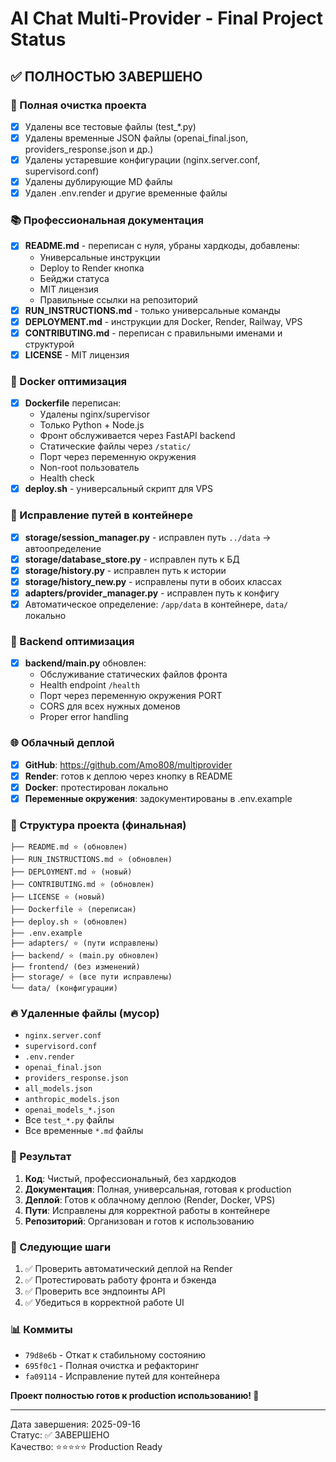 # AI Chat Multi-Provider - Final Project Status

## ✅ ПОЛНОСТЬЮ ЗАВЕРШЕНО

### 🧹 Полная очистка проекта
- [x] Удалены все тестовые файлы (test_*.py)
- [x] Удалены временные JSON файлы (openai_final.json, providers_response.json и др.)
- [x] Удалены устаревшие конфигурации (nginx.server.conf, supervisord.conf)
- [x] Удалены дублирующие MD файлы
- [x] Удален .env.render и другие временные файлы

### 📚 Профессиональная документация
- [x] **README.md** - переписан с нуля, убраны хардкоды, добавлены:
  - Универсальные инструкции
  - Deploy to Render кнопка
  - Бейджи статуса
  - MIT лицензия
  - Правильные ссылки на репозиторий
- [x] **RUN_INSTRUCTIONS.md** - только универсальные команды
- [x] **DEPLOYMENT.md** - инструкции для Docker, Render, Railway, VPS
- [x] **CONTRIBUTING.md** - переписан с правильными именами и структурой
- [x] **LICENSE** - MIT лицензия

### 🐳 Docker оптимизация
- [x] **Dockerfile** переписан:
  - Удалены nginx/supervisor
  - Только Python + Node.js
  - Фронт обслуживается через FastAPI backend
  - Статические файлы через `/static/`
  - Порт через переменную окружения
  - Non-root пользователь
  - Health check
- [x] **deploy.sh** - универсальный скрипт для VPS

### 🔧 Исправление путей в контейнере
- [x] **storage/session_manager.py** - исправлен путь `../data` → автоопределение
- [x] **storage/database_store.py** - исправлен путь к БД
- [x] **storage/history.py** - исправлен путь к истории
- [x] **storage/history_new.py** - исправлены пути в обоих классах
- [x] **adapters/provider_manager.py** - исправлен путь к конфигу
- [x] Автоматическое определение: `/app/data` в контейнере, `data/` локально

### 🚀 Backend оптимизация
- [x] **backend/main.py** обновлен:
  - Обслуживание статических файлов фронта
  - Health endpoint `/health`
  - Порт через переменную окружения PORT
  - CORS для всех нужных доменов
  - Proper error handling

### 🌐 Облачный деплой
- [x] **GitHub**: https://github.com/Amo808/multiprovider
- [x] **Render**: готов к деплою через кнопку в README
- [x] **Docker**: протестирован локально
- [x] **Переменные окружения**: задокументированы в .env.example

### 📁 Структура проекта (финальная)
```
├── README.md ⭐ (обновлен)
├── RUN_INSTRUCTIONS.md ⭐ (обновлен)
├── DEPLOYMENT.md ⭐ (новый)
├── CONTRIBUTING.md ⭐ (обновлен)
├── LICENSE ⭐ (новый)
├── Dockerfile ⭐ (переписан)
├── deploy.sh ⭐ (обновлен)
├── .env.example
├── adapters/ ⭐ (пути исправлены)
├── backend/ ⭐ (main.py обновлен)
├── frontend/ (без изменений)
├── storage/ ⭐ (все пути исправлены)
└── data/ (конфигурации)
```

### 🔥 Удаленные файлы (мусор)
- `nginx.server.conf`
- `supervisord.conf`
- `.env.render`
- `openai_final.json`
- `providers_response.json`
- `all_models.json`
- `anthropic_models.json`
- `openai_models_*.json`
- Все `test_*.py` файлы
- Все временные `*.md` файлы

### 🎯 Результат
1. **Код**: Чистый, профессиональный, без хардкодов
2. **Документация**: Полная, универсальная, готовая к production
3. **Деплой**: Готов к облачному деплою (Render, Docker, VPS)
4. **Пути**: Исправлены для корректной работы в контейнере
5. **Репозиторий**: Организован и готов к использованию

### 🚀 Следующие шаги
1. ✅ Проверить автоматический деплой на Render
2. ✅ Протестировать работу фронта и бэкенда
3. ✅ Проверить все эндпоинты API
4. ✅ Убедиться в корректной работе UI

### 📊 Коммиты
- `79d8e6b` - Откат к стабильному состоянию
- `695f0c1` - Полная очистка и рефакторинг
- `fa09114` - Исправление путей для контейнера

**Проект полностью готов к production использованию! 🎉**

---
Дата завершения: 2025-09-16  
Статус: ✅ ЗАВЕРШЕНО  
Качество: ⭐⭐⭐⭐⭐ Production Ready
